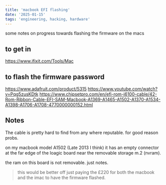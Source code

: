 ```yaml
---
title: 'macbook EFI flashing'
date: '2025-01-15'
tags: 'engineering, hacking, hardware'
---
```


some notes on progress towards flashing the firmware on the macs

## to get in
https://www.ifixit.com/Tools/Mac

## to flash the firmware password
https://www.adafruit.com/product/5315
https://www.youtube.com/watch?v=Pqg5zusKDtk
https://www.chipsetpro.com/en/efi-rom-j6100-cable/42-Rom-Ribbon-Cable-EFI-SAM-Macbook-A1369-A1465-A1502-A1370-A1534-A1398-A1706-A1708-4770000000152.html

## Notes

The cable is pretty hard to find from any where reputable. for good reason probs.

on my macbook model A1502 (Late 2013 I think) it has an empty connector at the far edge of the loagic board near the removable storage m.2 (nvram).

the ram on this board is not removable. just notes.

> this would be better off just paying the £220 for both the macbook and the imac to have the firmware flashed.
